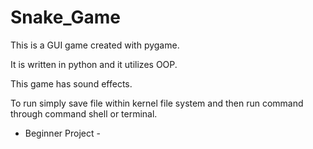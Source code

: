 # Snake_Game

This is a GUI game created with pygame. 

It is written in python and it utilizes OOP. 

This game has sound effects. 

To run simply save file within kernel file system and then run command through command shell or terminal. 

- Beginner Project -
